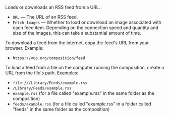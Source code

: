 Loads or downloads an RSS feed from a URL.

   - `URL` — The URL of an RSS feed.
   - `Fetch Images` — Whether to load or download an image associated with each feed item.  Depending on the connection speed and quantity and size of the images, this can take a substantial amount of time.

To download a feed from the internet, copy the feed's URL from your browser. Example: 

   - `https://vuo.org/composition/feed`

To load a feed from a file on the computer running the composition, create a URL from the file's path. Examples: 

   - `file:///Library/Feeds/example.rss`
   - `/Library/Feeds/example.rss`
   - `example.rss` (for a file called "example.rss" in the same folder as the composition)
   - `feeds/example.rss` (for a file called "example.rss" in a folder called "feeds" in the same folder as the composition)

